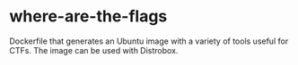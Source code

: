 # where-are-the-flags

Dockerfile that generates an Ubuntu image with a variety of tools useful for CTFs. The image can be used with Distrobox.